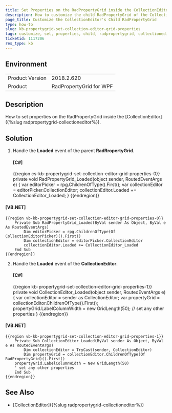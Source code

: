 ```yaml
---
title: Set Properties on the RadPropertyGrid inside the CollectionEditor
description: How to customize the child RadPropertyGrid of the CollectionEditor
page_title: Customize the CollectionEditor's Child RadPropertyGrid
type: how-to
slug: kb-propertygrid-set-collection-editor-grid-properties
tags: customize, set, properties, child, radpropertygrid, collectioneditor
ticketid: 1117206
res_type: kb
---
```


## Environment
<table>
	<tr>
		<td>Product Version</td>
		<td>2018.2.620</td>
	</tr>
	<tr>
		<td>Product</td>
		<td>RadPropertyGrid for WPF</td>
	</tr>
</table>

## Description

How to set properties on the RadPropertyGrid inside the [CollectionEditor]({%slug radpropertygrid-collectioneditor%}).

## Solution

1. Handle the **Loaded** event of the parent **RadRropertyGrid**.

	#### __[C#]__
	{{region cs-kb-propertygrid-set-collection-editor-grid-properties-0}}
		private void RadPropertyGrid_Loaded(object sender, RoutedEventArgs e)
		{
			var editorPicker = rpg.ChildrenOfType<CollectionEditorPicker>().First();
			var collectionEditor = editorPicker.CollectionEditor;
			collectionEditor.Loaded += CollectionEditor_Loaded;
		}
	{{endregion}}
  
  #### __[VB.NET]__
	{{region vb-kb-propertygrid-set-collection-editor-grid-properties-0}}
		Private Sub RadPropertyGrid_Loaded(ByVal sender As Object, ByVal e As RoutedEventArgs)
			Dim editorPicker = rpg.ChildrenOfType(Of CollectionEditorPicker)().First()
			Dim collectionEditor = editorPicker.CollectionEditor
			collectionEditor.Loaded += CollectionEditor_Loaded
		End Sub
	{{endregion}}
	
2. Handle the **Loaded** event of the **CollectionEditor**.

	#### __[C#]__
	{{region kb-propertygrid-set-collection-editor-grid-properties-1}}
		private void CollectionEditor_Loaded(object sender, RoutedEventArgs e)
		{
			var collectionEditor = sender as CollectionEditor;
			var propertyGrid = collectionEditor.ChildrenOfType<RadPropertyGrid>().First();
      propertyGrid.LabelColumnWidth = new GridLength(50);
      // set any other properties
		}
	{{endregion}}
  
  #### __[VB.NET]__
	{{region vb-kb-propertygrid-set-collection-editor-grid-properties-1}}
		Private Sub CollectionEditor_Loaded(ByVal sender As Object, ByVal e As RoutedEventArgs)
			Dim collectionEditor = TryCast(sender, CollectionEditor)
			Dim propertyGrid = collectionEditor.ChildrenOfType(Of RadPropertyGrid)().First()
	    propertyGrid.LabelColumnWidth = New GridLength(50)
	    ' set any other properties
		End Sub
	{{endregion}}
  
## See Also
* [CollectionEditor]({%slug radpropertygrid-collectioneditor%})

